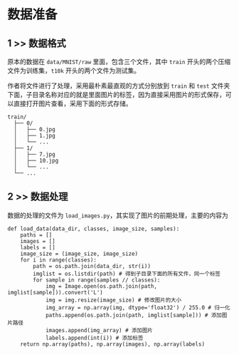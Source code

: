 # 数据准备

## 1 >> 数据格式

原本的数据在 `data/MNIST/raw` 里面，包含三个文件，其中 `train` 开头的两个压缩文件为训练集，`t10k` 开头的两个文件为测试集。

作者将文件进行了处理，采用最朴素最直观的方式分别放到 `train` 和 `test` 文件夹下面，子目录名称对应的就是里面图片的标签，因为直接采用图片的形式保存，可以直接打开图片查看，采用下面的形式存储。

```
train/
  ├── 0/
  │   ├── 0.jpg
  │   ├── 1.jpg
  │   └── ...
  ├── 1/
  │   ├── 7.jpg
  │   ├── 10.jpg
  │   └── ...
  └── ...
```

## 2 >> 数据处理

数据的处理的文件为 `load_images.py`，其实现了图片的前期处理，主要的内容为

```
def load_data(data_dir, classes, image_size, samples):
    paths = []
    images = []
    labels = []
    image_size = (image_size, image_size)
    for i in range(classes):
        path = os.path.join(data_dir, str(i))
        imglist = os.listdir(path) # 得到子目录下面的所有文件，同一个标签
        for sample in range(samples // classes):
            img = Image.open(os.path.join(path, imglist[sample])).convert('L')
            img = img.resize(image_size) # 修改图片的大小
            img_array = np.array(img, dtype='float32') / 255.0 # 归一化
            paths.append(os.path.join(path, imglist[sample])) # 添加图片路径
            images.append(img_array) # 添加图片
            labels.append(int(i)) # 添加标签
    return np.array(paths), np.array(images), np.array(labels)
```
